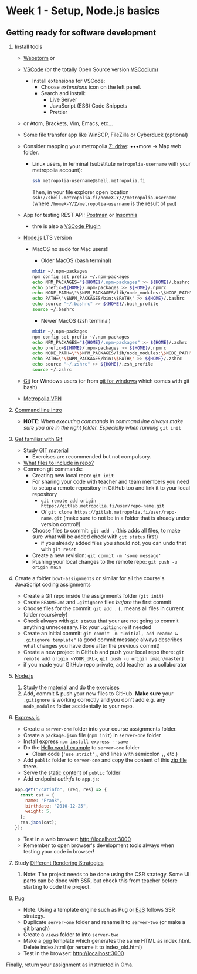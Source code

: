 # Week 1 - Setup, Node.js basics

## Getting ready for software development

1. Install tools

   - [Webstorm](https://www.jetbrains.com/student/) or
   - [VSCode](https://code.visualstudio.com/) (or the totally Open Source version [VSCodium](https://vscodium.com/))
     - Install extensions for VSCode:
       - Choose _extensions_ icon on the left panel.
       - Search and install:
         - Live Server
         - JavaScript (ES6) Code Snippets
         - Prettier
   - or Atom, Brackets, Vim, Emacs, etc...
   - Some file transfer app like WinSCP, FileZilla or Cyberduck (optional)
   - Consider mapping your metropolia [Z: drive](https://webdisk.metropolia.fi/): &bull;&bull;&bull;more &rarr; Map web folder.

     - Linux users, in terminal (substitute `metropolia-username` with your metropolia account):

       ```bash
       ssh metropolia-username@shell.metropolia.fi
       ```

       Then, in your file explorer open location `ssh://shell.metropolia.fi/homeX-Y/Z/metropolia-username` (where `/homeX-Y/Z/metropolia-username` is the result of `pwd`)

   - App for testing REST API: [Postman](https://www.postman.com/downloads/) or [Insomnia](https://insomnia.rest/download)
     - thre is also a [VSCode Plugin](https://blog.bitsrc.io/vs-codes-rest-client-plugin-is-all-you-need-to-make-api-calls-e9e95fcfd85a)
   - [Node.js](https://nodejs.org/en/) LTS version

     - MacOS no sudo for Mac users!!

       - Older MacOS (bash terminal)

       ```bash
       mkdir ~/.npm-packages
       npm config set prefix ~/.npm-packages
       echo NPM_PACKAGES="${HOME}/.npm-packages" >> ${HOME}/.bashrc
       echo prefix=${HOME}/.npm-packages >> ${HOME}/.npmrc
       echo NODE_PATH=\"\$NPM_PACKAGES/lib/node_modules:\$NODE_PATH\" >> ${HOME}/.bashrc
       echo PATH=\"\$NPM_PACKAGES/bin:\$PATH\" >> ${HOME}/.bashrc
       echo source "~/.bashrc" >> ${HOME}/.bash_profile
       source ~/.bashrc
       ```

       - Newer MacOS (zsh terminal)

       ```zsh
       mkdir ~/.npm-packages
       npm config set prefix ~/.npm-packages
       echo NPM_PACKAGES="${HOME}/.npm-packages" >> ${HOME}/.zshrc
       echo prefix=${HOME}/.npm-packages >> ${HOME}/.npmrc
       echo NODE_PATH=\"\$NPM_PACKAGES/lib/node_modules:\$NODE_PATH\" >> ${HOME}/.zshrc
       echo PATH=\"\$NPM_PACKAGES/bin:\$PATH\" >> ${HOME}/.zshrc
       echo source "~/.zshrc" >> ${HOME}/.zsh_profile
       source ~/.zshrc
       ```

   - [Git](https://git-scm.com/downloads) for Windows users (or from [git for windows](https://gitforwindows.org/) which comes with git bash)
   - [Metropolia VPN](https://wiki.metropolia.fi/display/itservices/VPN+Remote+Connections)

2. [Command line intro](https://guide.freecodecamp.org/linux/the-command-prompt/)

   - **NOTE**: _When executing commands in command line always make sure you are in the right folder. Especially when running_ `git init`

3. [Get familiar with Git](https://git-scm.com/about)

   - Study [GIT material](https://github.com/mattpe/git-intro/blob/main/git-basics.md)
     - Exercises are recommended but not compulsory.
   - [What files to include in repo?](<[week1-git.md](https://github.com/mattpe/git-intro/blob/main/git-basics.md#git-ignore)>)
   - Common git commands:
     - Creating new local repo: `git init`
     - For sharing your code with teacher and team members you need to setup a remote repository in GitHub too and link it to your local repository
       - `git remote add origin https://gitlab.metropolia.fi/user/repo-name.git`
       - Or `git clone https://gitlab.metropolia.fi/user/repo-name.git` (make sure to not be in a folder that is already under version control!)
     - Choose files to commit: `git add .` (this adds all files, to make sure what will be added check with `git status` first)
       - if you already added files you should not, you can undo that with `git reset`  
     - Create a new revision: `git commit -m 'some message'`
     - Pushing your local changes to the remote repo: `git push -u origin main`

4. Create a folder `bcwt-assignments` or similar for all the course's JavaScript coding assignments

   - Create a Git repo inside the assignments folder (`git init`)
   - Create `README.md` and `.gitignore` files _before_ the first commit
   - Choose files for the commit: `git add .` (`.` means all files in current folder recursively)
   - Check always with `git status` that your are not going to commit anything unnecessary. Fix your `.gitignore` if needed
   - Create an initial commit: `git commit -m "Initial, add readme & .gitignore template"` (a good commit message always describes what changes you have done after the previous commit)
   - Create a new project in GitHub and push your local repo there: `git remote add origin <YOUR_URL>`, `git push -u origin [main/master]`
   - if you made your GitHub repo private, add teacher as a collaborator

5. [Node.js](https://nodejs.org/en/)

   1. Study the [material](week1-nodejs.md) and do the exercises
   2. Add, commit & push your new files to GitHub. **Make sure** your `.gitignore` is working correctly and you don't add e.g. any `node_modules` folder accidentally to your repo.

6. [Express.js](https://expressjs.com/)

   - Create a `server-one` folder into your course assignments folder.
   - Create a `package.json` file (`npm init`) in `server-one` folder
   - Install express `npm install express --save`
   - Do the [Hello world example](https://expressjs.com/en/starter/hello-world.html) to `server-one` folder
     - Clean code (`'use strict';`, end lines with semicolon `;`, etc.)
   - Add `public` folder to `server-one` and copy the content of this [zip file](week1-public.zip) there.
   - Serve the [static content](https://expressjs.com/en/starter/static-files.html) of `public` folder
   - Add endpoint _catinfo_ to `app.js`:

   ```javascript
   app.get("/catinfo", (req, res) => {
     const cat = {
       name: "Frank",
       birthdate: "2010-12-25",
       weight: 5,
     };
     res.json(cat);
   });
   ```

   - Test in a web browser: <http://localhost:3000>
   - Remember to open browser's development tools always when testing your code in browser!

7. Study [Different Rendering Strategies](https://blog.alexandrudanpop.dev/posts/fe-jargon-you-should-know-ssg-ssr-csr-vdom-22b0/)
   1. Note: The project needs to be done using the CSR strategy. Some UI parts can be done with SSR, but check this from teacher before starting to code the project.
8. [Pug](https://expressjs.com/en/guide/using-template-engines.html)
   - Note: Using a template engine such as Pug or [EJS](https://ejs.co/) follows SSR strategy.
   - Duplicate `server-one` folder and rename it to `server-two` (or make a git branch)
   - Create a `views` folder to into `server-two`
   - Make a [pug](https://pugjs.org/api/getting-started.html) template which generates the same HTML as index.html. Delete index.html (or rename it to index_old.html)
   - Test in the browser: <http://localhost:3000>

Finally, return your assignment as instructed in Oma.

